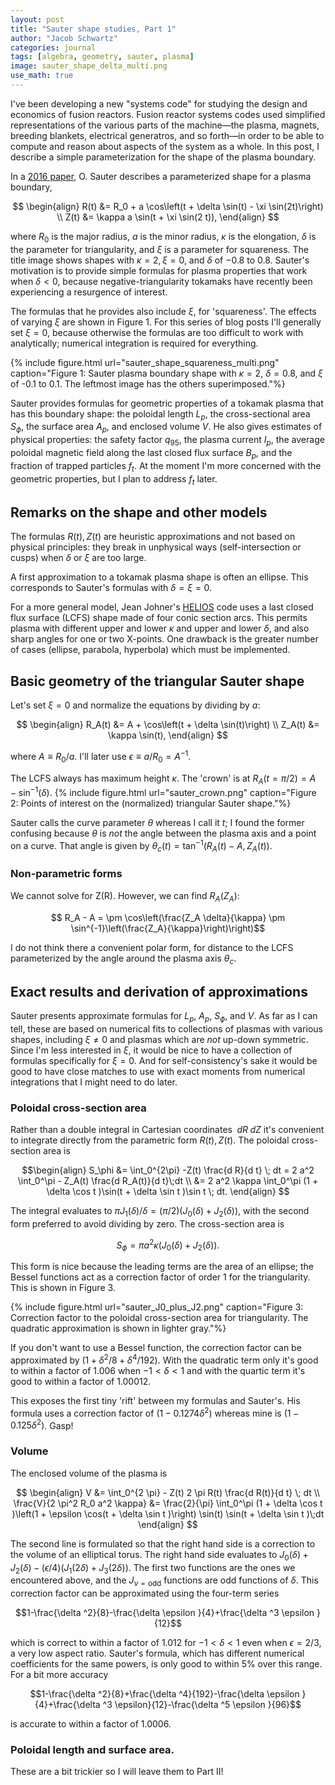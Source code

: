 ```yaml
---
layout: post
title: "Sauter shape studies, Part 1"
author: "Jacob Schwartz"
categories: journal
tags: [algebra, geometry, sauter, plasma]
image: sauter_shape_delta_multi.png
use_math: true
---
```

I've been developing a new "systems code" for studying the design and economics of fusion reactors.
Fusion reactor systems codes used simplified representations of the various parts of the machine—the plasma, magnets, breeding blankets, electrical generatros, and so forth—in order to be able to compute and reason about aspects of the system as a whole.
In this post, I describe a simple parameterization for the shape of the plasma boundary.

In a [2016 paper](dx.doi.org/10.1016/j.fusengdes.2016.04.033), O. Sauter describes a parameterized shape for a plasma boundary, 

$$
\begin{align}
R(t) &= R_0 + a \cos\left(t + \delta \sin(t) - \xi \sin(2t)\right) \\
Z(t) &= \kappa a \sin(t + \xi \sin(2 t)),
\end{align}
$$

where $R_0$ is the major radius, $a$ is the minor radius, $\kappa$ is the elongation, $\delta$ is the parameter for triangularity, and $\xi$ is a parameter for squareness.
The title image shows shapes with $\kappa=2, \xi=0$, and $\delta$ of $-0.8$ to $0.8$.
Sauter's motivation is to provide simple formulas for plasma properties that work when $\delta \lt 0$, because negative-triangularity tokamaks have recently been experiencing a resurgence of interest.

The formulas that he provides also include $\xi$, for 'squareness'. The effects of varying $\xi$ are shown in Figure 1. For this series of blog posts I'll generally set $\xi=0$, because otherwise the formulas are too difficult to work with analytically; numerical integration is required for everything.

{% include figure.html url="sauter_shape_squareness_multi.png" 
caption="Figure 1: Sauter plasma boundary shape with $\kappa=2$, $\delta=0.8$, and $\xi$ of -0.1 to 0.1. The leftmost image has the others superimposed."%}

Sauter provides formulas for geometric properties of a tokamak plasma that has this boundary shape: the poloidal length $L_p,$ the cross-sectional area $S_\phi,$ the surface area $A_p,$ and enclosed volume $V$. He also gives estimates of physical properties: the safety factor $q_{95},$ the plasma current $I_p,$ the average poloidal magnetic field along the last closed flux surface $B_p,$ and the fraction of trapped particles $f_t$. At the moment I'm more concerned with the geometric properties, but I plan to address $f_t$ later.

## Remarks on the shape and other models
The formulas $R(t), Z(t)$ are heuristic approximations and not based on physical principles: they break in unphysical ways (self-intersection or cusps) when $\delta$ or $\xi$ are too large.

A first approximation to a tokamak plasma shape is often an ellipse. This corresponds to Sauter's formulas with $\delta= \xi=0$.

For a more general model, Jean Johner's [HELIOS](https://www.tandfonline.com/doi/abs/10.13182/FST11-A11650) code uses a last closed flux surface (LCFS) shape made of four conic section arcs. This permits plasma with different upper and lower $\kappa$ and upper and lower $\delta$, and also sharp angles for one or two X-points. One drawback is the greater number of cases (ellipse, parabola, hyperbola) which must be implemented.

## Basic geometry of the triangular Sauter shape
Let's set $\xi=0$ and normalize the equations by dividing by $a$:

$$
\begin{align}
R_A(t) &= A + \cos\left(t + \delta \sin(t)\right) \\
Z_A(t) &= \kappa \sin(t),
\end{align}
$$

where $A \equiv R_0 / a$. I'll later use $\epsilon \equiv a / R_0 = A^{-1}$.

The LCFS always has maximum height $\kappa$. The 'crown' is at $R_A(t = \pi/2) = A - \sin^{-1}(\delta)$.
{% include figure.html url="sauter_crown.png" 
caption="Figure 2: Points of interest on the (normalized) triangular Sauter shape."%} 

Sauter calls the curve parameter $\theta$ whereas I call it $t$; I found the former confusing because $\theta$ is _not_ the angle between the plasma axis and a point on a curve. That angle is given by $\theta_c(t) = \tan^{-1}(R_A(t) - A, Z_A(t))$.

### Non-parametric forms

We cannot solve for Z(R). However, we can find $R_A(Z_A)$:

$$ R_A - A = \pm \cos\left(\frac{Z_A \delta}{\kappa} \pm \sin^{-1}\left(\frac{Z_A}{\kappa}\right)\right)$$

I do not think there a convenient polar form, for distance to the LCFS parameterized by the angle around the plasma axis $\theta_c$.

## Exact results and derivation of approximations

Sauter presents approximate formulas for $L_p,$ $A_p,$ $S_\phi,$ and $V$. As far as I can tell, these are based on numerical fits to collections of plasmas with various shapes, including $\xi \ne 0$ and plasmas which are _not_ up-down symmetric. Since I'm less interested in $\xi$, it would be nice to have a collection of formulas specifically for $\xi = 0$. And for self-consistency's sake it would be good to have close matches to use with exact moments from numerical integrations that I might need to do later.

### Poloidal cross-section area
Rather than a double integral in Cartesian coordinates $\;dR \; dZ$ it's convenient to integrate directly from the parametric form $R(t), Z(t)$. The poloidal cross-section area is

$$\begin{align}
S_\phi &= \int_0^{2\pi} -Z(t) \frac{d R}{d t} \; dt = 2 a^2 \int_0^\pi - Z_A(t) \frac{d R_A(t)}{d t}\;dt \\ 
 &= 2 a^2 \kappa \int_0^\pi (1 + \delta \cos t )\sin(t + \delta \sin t )\sin t \; dt.
 \end{align}
$$

The integral evaluates to $\pi J_1(\delta) / \delta = (\pi/2)\left(J_0(\delta) + J_2(\delta)\right)$, with the second form preferred to avoid dividing by zero. The cross-section area is 

$$ S_\phi = \pi a^2 \kappa (J_0(\delta) + J_2(\delta)).$$

This form is nice because the leading terms are the area of an ellipse; the Bessel functions act as a correction factor of order 1 for the triangularity. This is shown in Figure 3.

{% include figure.html url="sauter_J0_plus_J2.png" 
caption="Figure 3: Correction factor to the poloidal cross-section area for triangularity. The quadratic approximation is shown in lighter gray."%} 

If you don't want to use a Bessel function, the correction factor can be approximated by $\left(1 + \delta^2/8 + \delta^4/192\right)$. With the quadratic term only it's good to within a factor of 1.006 when $-1 \lt \delta \lt 1$ and with the quartic term it's good to within a factor of 1.00012.

This exposes the first tiny 'rift' between my formulas and Sauter's. His formula uses a correction factor of $(1 - 0.1274 \delta^2)$ whereas mine is $(1 - 0.125 \delta^2)$. Gasp!

### Volume

The enclosed volume of the plasma is 

$$ 
\begin{align}
V &= \int_0^{2 \pi} - Z(t) 2 \pi R(t) \frac{d R(t)}{d t} \; dt \\
\frac{V}{2 \pi^2 R_0 a^2 \kappa} &= \frac{2}{\pi} \int_0^\pi (1 + \delta \cos t )\left(1 + \epsilon \cos(t + \delta \sin t )\right) \sin(t) \sin(t + \delta \sin t )\;dt
\end{align}
$$

The second line is formulated so that the right hand side is a correction to the volume of an elliptical torus.
The right hand side evaluates to $J_0(\delta) + J_2(\delta) - (\epsilon/4) (J_1(2 \delta) + J_3(2 \delta))$.
The first two functions are the ones we encountered above, and the $J_{\nu=\mathrm{odd}}$ functions are odd functions of $\delta$.
This correction factor can be approximated using the four-term series 

$$1-\frac{\delta ^2}{8}-\frac{\delta  \epsilon }{4}+\frac{\delta ^3 \epsilon }{12}$$

which is correct to within a factor of 1.012 for $-1 \lt \delta \lt 1$ even when $\epsilon = 2/3$, a very low aspect ratio. Sauter's formula, which has different numerical coefficients for the same powers, is only good to within 5% over this range. For a bit more accuracy 

$$1-\frac{\delta ^2}{8}+\frac{\delta ^4}{192}-\frac{\delta  \epsilon }{4}+\frac{\delta ^3 \epsilon}{12}-\frac{\delta ^5 \epsilon }{96}$$

is accurate to within a factor of 1.0006.

### Poloidal length and surface area.

These are a bit trickier so I will leave them to Part II!

